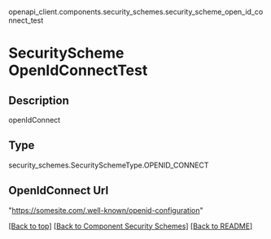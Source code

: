 openapi_client.components.security_schemes.security_scheme_open_id_connect_test
# SecurityScheme OpenIdConnectTest

## Description
openIdConnect

## Type
security_schemes.SecuritySchemeType.OPENID_CONNECT

## OpenIdConnect Url
"https://somesite.com/.well-known/openid-configuration"

[[Back to top]](#top) [[Back to Component Security Schemes]](../../../README.md#Component-SecuritySchemes) [[Back to README]](../../../README.md)

